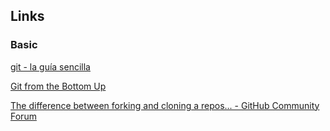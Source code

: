 ---
---

## Links

### Basic

[git - la guía sencilla](http://rogerdudler.github.io/git-guide/index.es.html)

[Git from the Bottom Up](https://jwiegley.github.io/git-from-the-bottom-up/)

[The difference between forking and cloning a repos... - GitHub Community Forum](https://github.community/t5/Support-Protips/The-difference-between-forking-and-cloning-a-repository/ba-p/1372)
